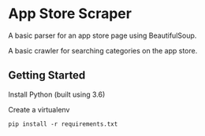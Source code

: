 # App Store Scraper

A basic parser for an app store page using BeautifulSoup.

A basic crawler for searching categories on the app store.

## Getting Started

Install Python (built using 3.6)

Create a virtualenv

`pip install -r requirements.txt`

